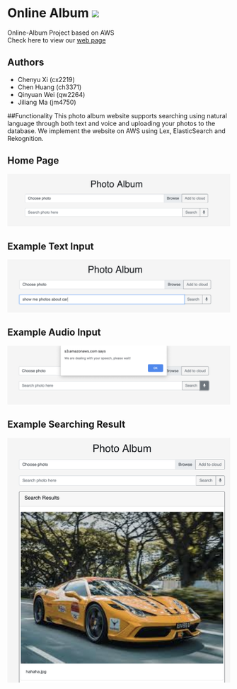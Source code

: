 #  Online Album <img src="https://github.com/David-ChenH/AI-Customer-Service/blob/master/Front-end/images/icons/robot_icon.ico" width=50>

Online-Album Project based on AWS<br/>
Check here to view our <a href='https://s3.amazonaws.com/cc-holder/index.html'> web page </a> 

## Authors
- Chenyu Xi (cx2219)
- Chen Huang (ch3371)
- Qinyuan Wei (qw2264)
- Jiliang Ma (jm4750)

##Functionality
This photo album website supports searching using natural language through both text and voice and uploading your photos to the database. We implement the website on AWS using Lex, ElasticSearch and Rekognition.

## Home Page
<img src="https://github.com/XiplusChenyu/Online-Album/blob/master/images/homepage.png">


## Example Text Input

<img src="https://github.com/XiplusChenyu/Online-Album/blob/master/images/example_input.png">

## Example Audio Input 

<img src="https://github.com/XiplusChenyu/Online-Album/blob/master/images/audio_input.png">


## Example Searching Result

<img src="https://github.com/XiplusChenyu/Online-Album/blob/master/images/example_output.png">
